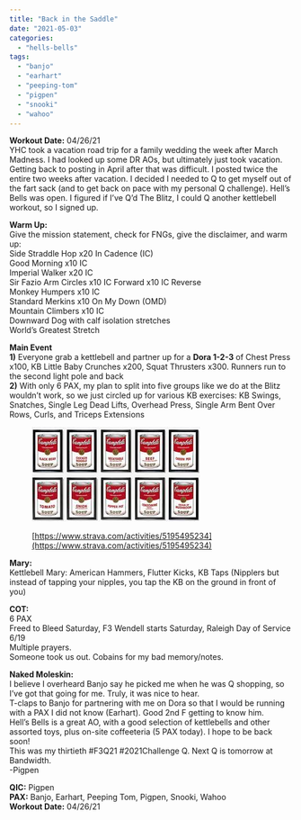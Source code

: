 ```yaml
---
title: "Back in the Saddle"
date: "2021-05-03"
categories: 
  - "hells-bells"
tags: 
  - "banjo"
  - "earhart"
  - "peeping-tom"
  - "pigpen"
  - "snooki"
  - "wahoo"
---
```


**Workout Date:** 04/26/21  
YHC took a vacation road trip for a family wedding the week after March Madness. I had looked up some DR AOs, but ultimately just took vacation. Getting back to posting in April after that was difficult. I posted twice the entire two weeks after vacation. I decided I needed to Q to get myself out of the fart sack (and to get back on pace with my personal Q challenge). Hell’s Bells was open. I figured if I’ve Q’d The Blitz, I could Q another kettlebell workout, so I signed up.

**Warm Up:**  
Give the mission statement, check for FNGs, give the disclaimer, and warm up:  
Side Straddle Hop x20 In Cadence (IC)  
Good Morning x10 IC  
Imperial Walker x20 IC  
Sir Fazio Arm Circles x10 IC Forward x10 IC Reverse  
Monkey Humpers x10 IC  
Standard Merkins x10 On My Down (OMD)  
Mountain Climbers x10 IC  
Downward Dog with calf isolation stretches  
World’s Greatest Stretch

**Main Event**  
**1)** Everyone grab a kettlebell and partner up for a **Dora 1-2-3** of Chest Press x100, KB Little Baby Crunches x200, Squat Thrusters x300. Runners run to the second light pole and back  
**2)** With only 6 PAX, my plan to split into five groups like we do at the Blitz wouldn’t work, so we just circled up for various KB exercises: KB Swings, Snatches, Single Leg Dead Lifts, Overhead Press, Single Arm Bent Over Rows, Curls, and Triceps Extensions

<figure>

![](images/image-1.png)

<figcaption>

[https://www.strava.com/activities/5195495234](https://www.strava.com/activities/5195495234)

</figcaption>

</figure>

**Mary:**  
Kettlebell Mary: American Hammers, Flutter Kicks, KB Taps (Nipplers but instead of tapping your nipples, you tap the KB on the ground in front of you)

**COT:**  
6 PAX  
Freed to Bleed Saturday, F3 Wendell starts Saturday, Raleigh Day of Service 6/19  
Multiple prayers.  
Someone took us out. Cobains for my bad memory/notes.

**Naked Moleskin:**  
I believe I overheard Banjo say he picked me when he was Q shopping, so I’ve got that going for me. Truly, it was nice to hear.  
T-claps to Banjo for partnering with me on Dora so that I would be running with a PAX I did not know (Earhart). Good 2nd F getting to know him.  
Hell’s Bells is a great AO, with a good selection of kettlebells and other assorted toys, plus on-site coffeeteria (5 PAX today). I hope to be back soon!  
This was my thirtieth #F3Q21 #2021Challenge Q. Next Q is tomorrow at Bandwidth.  
\-Pigpen

**QIC:** Pigpen  
**PAX:** Banjo, Earhart, Peeping Tom, Pigpen, Snooki, Wahoo  
**Workout Date:** 04/26/21
